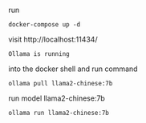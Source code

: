 run
```shell
docker-compose up -d
```
visit http://localhost:11434/
```
Ollama is running
```
into the docker shell and run command
```shell
ollama pull llama2-chinese:7b
```
run  model llama2-chinese:7b
```shell
ollama run llama2-chinese:7b
```
